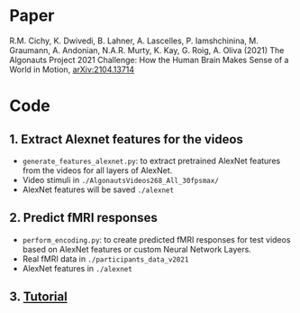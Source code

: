 # Paper
R.M. Cichy, K. Dwivedi, B. Lahner, A. Lascelles, P. Iamshchinina, M. Graumann, A. Andonian, N.A.R. Murty, K. Kay, G. Roig, A. Oliva (2021) The Algonauts Project 2021 Challenge: How the Human Brain Makes Sense of a World in Motion, [arXiv:2104.13714](https://arxiv.org/abs/2104.13714)


# Code
## 1. Extract Alexnet features for the videos
* `generate_features_alexnet.py`: to extract pretrained AlexNet features from the videos for all layers of AlexNet.
* Video stimuli in `./AlgonautsVideos268_All_30fpsmax/`
* AlexNet features will be saved `./alexnet`

## 2. Predict fMRI responses
* `perform_encoding.py`: to create predicted fMRI responses for test videos based on AlexNet features or custom Neural Network Layers.
* Real fMRI data in `./participants_data_v2021`
* AlexNet features in `./alexnet`

## 3. [Tutorial](./tutorial.ipynb)
